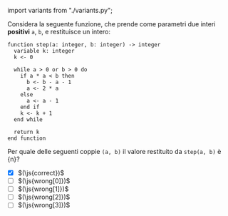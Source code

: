 import variants from "./variants.py";

Considera la seguente funzione, che prende come parametri due interi **positivi** `a`, `b`, e restituisce un intero:

```srs
function step(a: integer, b: integer) -> integer
  variable k: integer
  k <- 0

  while a > 0 or b > 0 do
    if a * a < b then
      b <- b - a - 1
      a <- 2 * a
    else
      a <- a - 1
    end if
    k <- k + 1
  end while

  return k
end function
```

Per quale delle seguenti coppie `(a, b)` il valore restituito da `step(a, b)` è {n}?

- [x] $(\js{correct})$
- [ ] $(\js{wrong[0]})$
- [ ] $(\js{wrong[1]})$
- [ ] $(\js{wrong[2]})$
- [ ] $(\js{wrong[3]})$
